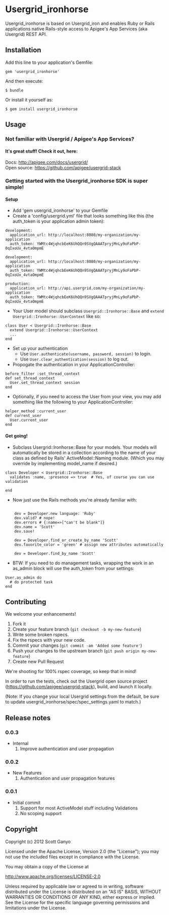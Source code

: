 # Usergrid_ironhorse

Usergrid_ironhorse is based on Usergrid_iron and enables Ruby or Rails applications
native Rails-style access to Apigee's App Services (aka Usergrid) REST API.

## Installation

Add this line to your application's Gemfile:

    gem 'usergrid_ironhorse'

And then execute:

    $ bundle

Or install it yourself as:

    $ gem install usergrid_ironhorse


## Usage

### Not familiar with Usergrid / Apigee's App Services?

#### It's great stuff! Check it out, here:

  Docs: <http://apigee.com/docs/usergrid/>  
  Open source: <https://github.com/apigee/usergrid-stack>

### Getting started with the Usergrid_ironhorse SDK is super simple!

#### Setup

* Add 'gem usergrid_ironhorse' to your Gemfile
* Create a 'config/usergrid.yml' file that looks something like this (the
auth_token is your application admin token):

```
development:
  application_url: http://localhost:8080/my-organization/my-application
  auth_token: YWMtc4WjqhcbEeK6UhQQn9SVgQAAATpryjMnLy9oFaPbP-0qIxoUx_4vtaOmpmE

development:
  application_url: http://localhost:8080/my-organization/my-application
  auth_token: YWMtc4WjqhcbEeK6UhQQn9SVgQAAATpryjMnLy9oFaPbP-0qIxoUx_4vtaOmpmE

production:
  application_url: http://api.usergrid.com/my-organization/my-application
  auth_token: YWMtc4WjqhcbEeK6UhQQn9SVgQAAATpryjMnLy9oFaPbP-0qIxoUx_4vtaOmpmE
```

* Your User model should subclass `Usergrid::Ironhorse::Base` and `extend
Usergrid::Ironhorse::UserContext` like so:

```
class User < Usergrid::Ironhorse::Base
  extend Usergrid::Ironhorse::UserContext
  ...
end
```

* Set up your authentication
	* Use `User.authenticate(username, password, session)` to login.
	* Use `User.clear_authentication(session)` to log out.
* Propogate the authentication in your ApplicationController:

```
before_filter :set_thread_context
def set_thread_context
  User.set_thread_context session
end
```

* Optionally, if you need to access the User from your view, you may add something
like the following to your ApplicationController:

```
helper_method :current_user
def current_user
  User.current_user
end
```

#### Get going!

* Subclass Usergrid::Ironhorse::Base for your models.
Your models will automatically be stored in a collection according to the name of your
class as defined by Rails' ActiveModel::Naming module. (Which you may override by
implementing model_name if desired.)

```
class Developer < Usergrid::Ironhorse::Base
  validates :name, :presence => true  # Yes, of course you can use validation

end
```

* Now just use the Rails methods you're already familiar with:

```

    dev = Developer.new language: 'Ruby'
    dev.valid? # nope!
    dev.errors # {:name=>["can't be blank"]}
    dev.name = 'Scott'
    dev.save!

    dev = Developer.find_or_create_by_name 'Scott'
    dev.favorite_color = 'green' # assign new attributes automatically

    dev = Developer.find_by_name 'Scott'
```

* BTW: If you need to do management tasks, wrapping the work in an as_admin block
will use the auth_token from your settings:

```
User.as_admin do
  # do protected task
end
```

## Contributing

We welcome your enhancements!

1. Fork it
2. Create your feature branch (`git checkout -b my-new-feature`)
3. Write some broken rspecs.
4. Fix the rspecs with your new code.
3. Commit your changes (`git commit -am 'Added some feature'`)
4. Push your changes to the upstream branch (`git push origin my-new-feature`)
5. Create new Pull Request

We're shooting for 100% rspec coverage, so keep that in mind!

In order to run the tests, check out the Usergrid open source project
(https://github.com/apigee/usergrid-stack), build, and launch it locally.

(Note: If you change your local Usergrid settings from the default, be sure to update
usergrid_ironhorse/spec/spec_settings.yaml to match.)


## Release notes

### 0.0.3
* Internal
  1. Improve authentication and user propagation

### 0.0.2
* New Features
  1. Authentication and user propagation features

### 0.0.1
* Initial commit
  1. Support for most ActiveModel stuff including Validations
  1. No scoping support


## Copyright
Copyright (c) 2012 Scott Ganyo 

Licensed under the Apache License, Version 2.0 (the "License");
you may not use the included files except in compliance with the License.

You may obtain a copy of the License at

  <http://www.apache.org/licenses/LICENSE-2.0>
  
Unless required by applicable law or agreed to in writing, software distributed under
the License is distributed on an "AS IS" BASIS, WITHOUT WARRANTIES OR CONDITIONS OF ANY KIND,
either express or implied. See the License for the specific language governing permissions and
limitations under the License.
